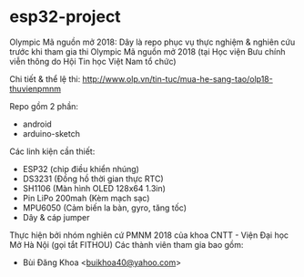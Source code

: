 # esp32-project

 
Olympic Mã nguồn mở 2018:
  Dây là repo phục vụ thực nghiệm & nghiên cứu trước khi tham gia thi Olympic Mã nguồn mở 2018 (tại Học viện Bưu chính viễn thông do Hội Tin học Việt Nam tổ chức)

  Chi tiết & thể lệ thi: http://www.olp.vn/tin-tuc/mua-he-sang-tao/olp18-thuvienpmnm
  
  Repo gồm 2 phần:
  - android
  - arduino-sketch

Các linh kiện cần thiết:
- ESP32 (chip điều khiển nhúng)
- DS3231 (Đồng hồ thời gian thực RTC)
- SH1106 (Màn hình OLED 128x64 1.3in)
- Pin LiPo 200mah (Kèm mạch sạc)
- MPU6050 (Cảm biến la bàn, gyro, tăng tốc)
- Dây & cáp jumper

Thực hiện bởi nhóm nghiên cứ PMNM 2018 của khoa CNTT - Viện Đại học Mở Hà Nội (gọi tắt FITHOU)
  Các thành viên tham gia bao gồm:
  - Bùi Đăng Khoa <<buikhoa40@yahoo.com>>

